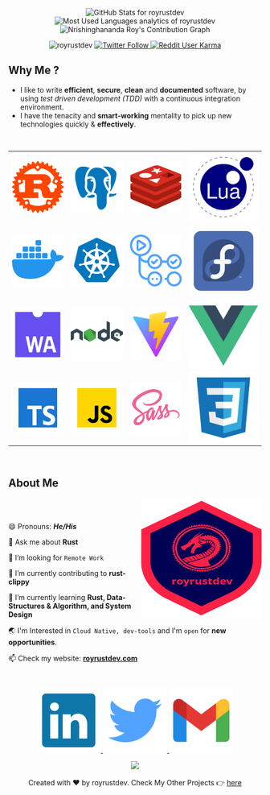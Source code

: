 <p align="center">
<img src="https://github-readme-stats.vercel.app/api?username=royrustdev&show_icons=true&include_all_commits=true&count_private=true&theme=vue-dark&layout=compact&hide_border=true" alt="GitHub Stats for royrustdev" width="700"/>
<img src="https://github-readme-stats.vercel.app/api/top-langs?username=royrustdev&show_icons=true&locale=en&layout=compact&theme=vue-dark&custom_title=My%20Local%20Repositories'%20Stats&langs_count=10&hide_border=true" alt="Most Used Languages analytics of royrustdev" width="700"/>
<img src="https://activity-graph.herokuapp.com/graph?username=royrustdev&bg_color=273849&color=41b883&line=41b883&point=41b883&area_color=41b883&area=true&hide_border=true" alt="Nrishinghananda Roy's Contribution Graph" width="700"/>
</p>

<!-- Profile Views -->
<p align="center">
<img src="https://komarev.com/ghpvc/?username=royrustdev&label=Github%20Views&color=blueviolet&style=flat-square" alt="royrustdev" />
<a href="https://twitter.com/royrustdev" target="_blank">
<img alt="Twitter Follow" src="https://img.shields.io/twitter/follow/royrustdev?color=blue&logo=Twitter&style=flat-square">
</a>
<a href="https://www.reddit.com/user/royrustdev/" target="_blank">
<img alt="Reddit User Karma" src="https://img.shields.io/reddit/user-karma/combined/royrustdev?logo=Reddit&style=flat-square">
</a>
</p>

## Why Me ?

- I like to write **efficient**, **secure**, **clean** and **documented** software, by using _test driven development (TDD)_ with a continuous integration environment.
- I have the tenacity and **smart-working** mentality to pick up new technologies quickly & **effectively**.

<br />

<!-- Skills as a table -->
<table align="center">
<tr>
<td><img src="./assets/icons/rust.svg" alt="Rust" /></td>
<td><img src="./assets/icons/postgresql.svg" alt="postgreSQL" /></td>
<td><img src="./assets/icons/redis.svg" alt="redis" /></td>
<td><img src="./assets/icons/lua.svg" alt="Lua language" /></td>
</tr>
<tr>
<td><img src="./assets/icons/docker.svg" alt="Docker" /></td>
<td><img src="./assets/icons/kubernetes.svg" alt="Kubernetes" /></td>
<td><img src="./assets/icons/github_actions.svg" alt="ci-cd pipeline" /></td>
<td><img src="./assets/icons/fedora.svg" alt="fedora os" /></td>
</tr>
<tr>
<td><img src="./assets/icons/wasm.svg" alt="web assembly" /></td>
<td><img src="./assets/icons/nodejs.svg" alt="nodejs" /></td>
<td><img src="./assets/icons/vite.svg" alt="vite" /></td>
<td><img src="./assets/icons/vuejs.svg" alt="vuejs" /></td>
</tr>
<tr>
<td><img src="./assets/icons/ts.svg" alt="Typescript" /></td>
<td><img src="./assets/icons/js.svg" alt="javascript" /></td>
<td><img src="./assets/icons/scss.svg" alt="scss" /></td>
<td><img src="./assets/icons/css.svg" alt="css" /></td>
</tr>
</table>

<br />

## About Me
<!-- Coding GIF image
<img align="right" width="300" height="300" src="./assets/img/coding.gif" alt="Coding gif image" /> -->

<img align="right" width="240" height="240" src="./assets/img/royrustdev.svg" alt="royrustdev logo" />
<br />

<br />

😄 Pronouns: **_He/His_**

💬 Ask me about **Rust**

🤔 I’m looking for `Remote Work`

🦀 I’m currently contributing to **rust-clippy**

🌱 I’m currently learning **Rust, Data-Structures & Algorithm, and System Design**

🌏 I'm Interested in `Cloud Native, dev-tools` and I'm `open` for **new opportunities**.

📫 Check my website: **[royrustdev.com](https://royrustdev.com)**

<br />

<!-- Contact Section -->
<p align="center">
<a href="https://www.linkedin.com/in/royrustdev" target="_blank">
<img src="./assets/icons/linkedin.svg" alt="my linkedin account" />
</a>
<a href="https://twitter.com/royrustdev" target="_blank">
<img src="./assets/icons/twitter.svg" alt="my twitter account" />
</a>
<a href="mailto:royrustdev@gmail.com"><img src="./assets/icons/gmail.svg" alt="royrustdev@gmail.com" /></a>
</p>

<p align="center">
<img src="https://readme-typing-svg.herokuapp.com/?font=Architects+Daughter&size=22&center=true&vCenter=true&color=EE1CFD&lines=Thanks+For+Visiting+My+Profile+🙏;Have+A+Great+Day+!!!" />
</p>

<p align="center">Created with ❤️ by royrustdev. Check My Other Projects 👉 <a href="https://github.com/royrustdev?tab=repositories">here</a></p>
